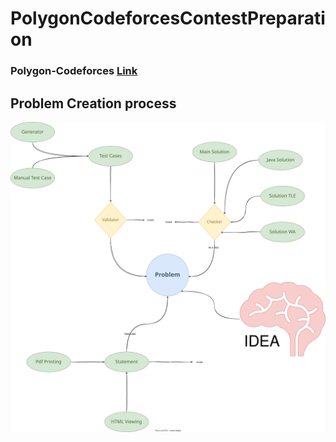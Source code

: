 # PolygonCodeforcesContestPreparation

### Polygon-Codeforces [Link](https://polygon.codeforces.com)


## Problem Creation process
![](./assets/pre.svg)